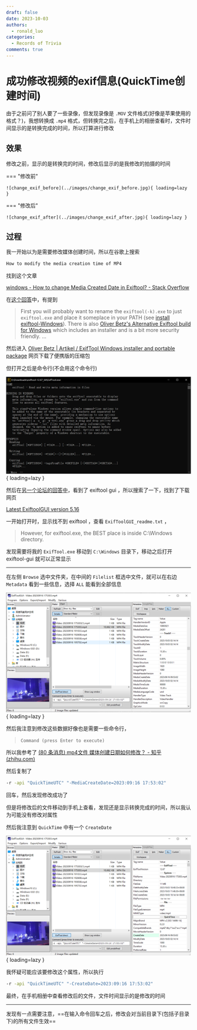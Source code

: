 ```yaml
---
draft: false
date: 2023-10-03
authors:
  - ronald_luo
categories:
  - Records of Trivia
comments: true
---
```


# 成功修改视频的exif信息(QuickTime创建时间)

由于之前问了别人要了一些录像，但发现录像是 `.MOV` 文件格式(好像是苹果使用的格式？)，我想转换成 `.mp4` 格式，但转换完之后，在手机上的相册查看时，文件时间显示的是转换完成的时间，所以打算进行修改

<!-- more -->

## 效果

修改之前，显示的是转换完的时间，修改后显示的是我修改的拍摄的时间

=== "修改前"

    ![change_exif_before](../images/change_exif_before.jpg){ loading=lazy }

=== "修改后"

    ![change_exif_after](../images/change_exif_after.jpg){ loading=lazy }

## 过程

我一开始以为是需要修改媒体创建时间，所以在谷歌上搜索

```txt
How to modify the media creation time of MP4
```

找到这个文章

[windows - How to change Media Created Date in Exiftool? - Stack Overflow](https://stackoverflow.com/questions/53926085/how-to-change-media-created-date-in-exiftool)

在[这个回答](https://stackoverflow.com/a/53926462)中，有提到

>   First you will probably want to rename the `exiftool(-k).exe` to just `exiftool.exe` and place it someplace in your PATH (see [install exiftool-Windows](https://exiftool.org/install.html#Windows)). There is also [Oliver Betz's Alternative Exiftool build for Windows](https://oliverbetz.de/pages/Artikel/ExifTool-for-Windows) which includes an installer and is a bit more security friendly. ...

然后进入 [Oliver Betz | Artikel / ExifTool Windows installer and portable package](https://oliverbetz.de/pages/Artikel/ExifTool-for-Windows) 网页下载了便携版的压缩包

但打开之后是命令行(不会用这个命令行)

![exiftool](../images/exiftool.png){ loading=lazy }

然后在[另一个论坛的回答中](https://www.52pojie.cn/forum.php?mod=redirect&goto=findpost&ptid=1550645&pid=40791317)，看到了 exiftool gui ，所以搜索了一下，找到了下载网页

[Latest ExiftoolGUI version 5.16](https://exiftool.org/forum/index.php?topic=2750.0)

一开始打开时，显示找不到 exiftool ，查看 `ExifToolGUI_readme.txt` ，

>   However, for exiftool.exe, the BEST place is inside C:\Windows directory.

发现需要将我的 `ExifTool.exe` 移动到 `C:\Windows` 目录下，移动之后打开 exiftool-gui 就可以正常显示

---

在左侧 `Browse` 选中文件夹，在中间的 `Filelist` 框选中文件，就可以在右边 `Metadata` 看到一些信息，选择 `ALL` 能看到全部信息

![exifgui](../images/exiftoolgui.png){ loading=lazy }

然后我注意到修改这些数据好像也是需要一些命令行，

>   `Command (press Enter to execute)`

所以我参考了 [(80 条消息) mp4文件 媒体创建日期如何修改？ - 知乎 (zhihu.com)](https://www.zhihu.com/question/300778495)

然后复制了

```bash
-r -api "QuickTimeUTC" "-MediaCreateDate=2023:09:16 17:53:02"
```

回车，然后发现修改成功了

但是将修改后的文件移动到手机上查看，发现还是显示转换完成的时间，所以我认为可能没有修改对属性

然后我注意到 `QuickTime` 中有一个 `CreateDate` 

![quicktime_createdate](../images/quicktime_createdate.png){ loading=lazy }

我怀疑可能应该要修改这个属性，所以执行

```bash
-r -api "QuickTimeUTC" "-CreateDate=2023:09:16 17:53:02"
```

最终，在手机相册中查看修改后的文件，文件时间显示的是修改的时间

---

发现有一点需要注意，==在输入命令回车之后，修改会对当前目录下(包括子目录下)的所有文件生效==
